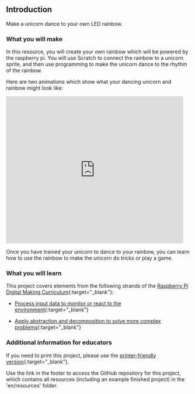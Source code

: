 ## Introduction

Make a unicorn dance to your own LED rainbow.

### What you will make

In this resource, you will create your own rainbow which will be powered by the raspberry pi. You will use Scratch to connect the rainbow to a unicorn sprite, and then use programming to make the unicorn dance to the rhythm of the rainbow.

Here are two animations which show what your dancing unicorn and rainbow might look like:

<div class="scratch-preview">
  <iframe allowtransparency="true" width="485" height="402" src="https://scratch.mit.edu/projects/embed/160619869/?autostart=false" frameborder="0"></iframe>
</div>

Once you have trained your unicorn to dance to your rainbow, you can learn how to use the rainbow to make the unicorn do tricks or play a game.

### What you will learn

This project covers elements from the following strands of the [Raspberry Pi Digital Making Curriculum](http://rpf.io/curriculum){:target="_blank"}:

+ [Process input data to monitor or react to the environment](https://www.raspberrypi.org/curriculum/physical-computing/developer){:target="_blank"}

+ [Apply abstraction and decomposition to solve more complex problems](https://www.raspberrypi.org/curriculum/programming/developer){:target="_blank"}

### Additional information for educators

If you need to print this project, please use the [printer-friendly version](https://projects.raspberrypi.org/en/projects/project-name/print){:target="_blank"}.

Use the link in the footer to access the GitHub repository for this project, which contains all resources (including an example finished project) in the 'en/resources' folder.
